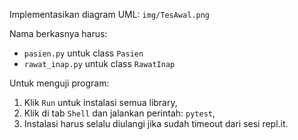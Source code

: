Implementasikan diagram UML: `img/TesAwal.png`

Nama berkasnya harus:
* `pasien.py` untuk class `Pasien`
* `rawat_inap.py` untuk class `RawatInap`

Untuk menguji program:
1. Klik `Run` untuk instalasi semua library,
2. Klik di tab `Shell` dan jalankan perintah: `pytest`,
3. Instalasi harus selalu diulangi jika sudah timeout dari sesi repl.it.
